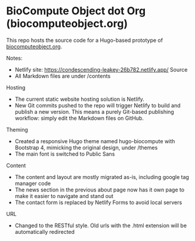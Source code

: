 # BioCompute Object dot Org (biocomputeobject.org) 

This repo hosts the source code for a Hugo-based prototype of [biocomputeobject.org](https://www.biocomputeobject.org/).

Notes:
- Netlify site: https://condescending-leakey-26b782.netlify.app/
Source
- All Markdown files are under /contents

Hosting
- The current static website hosting solution is Netlify.
- New Git commits pushed to the repo will trigger Netlify to build and publish a new version. This means a purely Git-based publishing workflow: simply edit the Markdown files on GitHub.

Theming
- Created a responsive Hugo theme named hugo-biocompute with Bootstrap 4, mimicking the original design, under /themes
- The main font is switched to Public Sans

Content
- The content and layout are mostly migrated as-is, including google tag manager code
- The news section in the previous about page now has it own page to make it easier to navigate and stand out
- The contact form is replaced by Netlify Forms to avoid local servers

URL
- Changed to the RESTful style. Old urls with the .html extension will be automatically redirected
